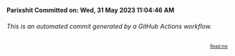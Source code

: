 **Parixshit Committed on: Wed, 31 May 2023 11:04:46 AM** <!-- 2fae2822-6a5e-42d4-a2f4-47267f5e2b62 -->

###### This is an automated commit generated by a GitHub Actions workflow.

<div align="right"><sub><sup><a href="https://github.com/Parixshit/AutoCommit.git">Read me</a></sup></sub></div>
